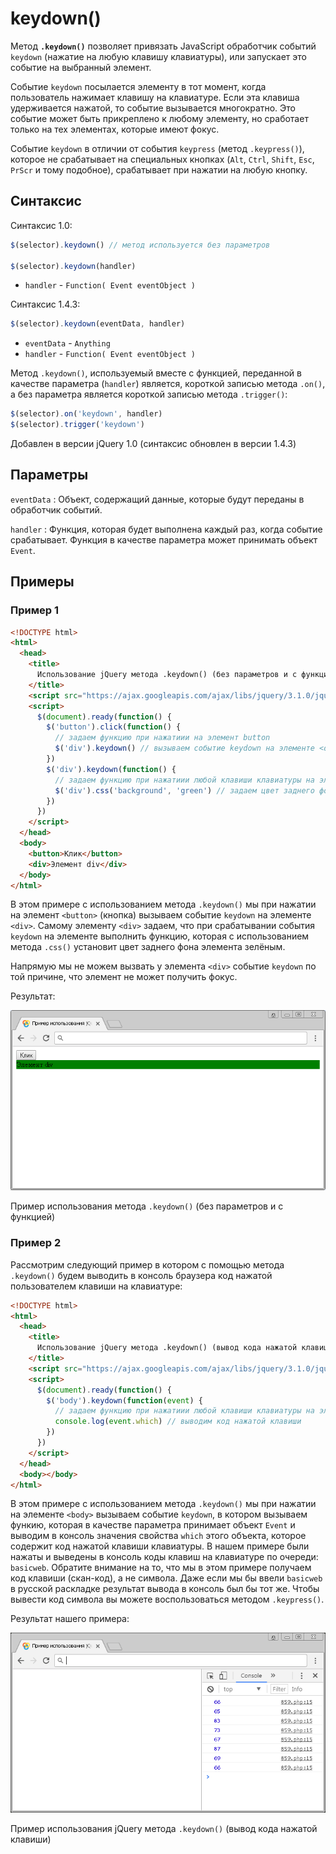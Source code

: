 # keydown()

Метод **`.keydown()`** позволяет привязать JavaScript обработчик событий `keydown` (нажатие на любую клавишу клавиатуры), или запускает это событие на выбранный элемент.

Событие `keydown` посылается элементу в тот момент, когда пользователь нажимает клавишу на клавиатуре. Если эта клавиша удерживается нажатой, то событие вызывается многократно. Это событие может быть прикреплено к любому элементу, но сработает только на тех элементах, которые имеют фокус.

Событие `keydown` в отличии от события `keypress` (метод `.keypress()`), которое не срабатывает на специальных кнопках (`Alt`, `Ctrl`, `Shift`, `Esc`, `PrScr` и тому подобное), срабатывает при нажатии на любую кнопку.

## Синтаксис

Синтаксис 1.0:

```js
$(selector).keydown() // метод используется без параметров

$(selector).keydown(handler)
```

- `handler` - `Function( Event eventObject )`

Синтаксис 1.4.3:

```js
$(selector).keydown(eventData, handler)
```

- `eventData` - `Anything`
- `handler` - `Function( Event eventObject )`

Метод `.keydown()`, используемый вместе с функцией, переданной в качестве параметра (`handler`) является, короткой записью метода `.on()`, а без параметра является короткой записью метода `.trigger()`:

```js
$(selector).on('keydown', handler)
$(selector).trigger('keydown')
```

Добавлен в версии jQuery 1.0 (синтаксис обновлен в версии 1.4.3)

## Параметры

`eventData`
: Объект, содержащий данные, которые будут переданы в обработчик событий.

`handler`
: Функция, которая будет выполнена каждый раз, когда событие срабатывает. Функция в качестве параметра может принимать объект `Event`.

## Примеры

### Пример 1

```html
<!DOCTYPE html>
<html>
  <head>
    <title>
      Использование jQuery метода .keydown() (без параметров и с функцией)
    </title>
    <script src="https://ajax.googleapis.com/ajax/libs/jquery/3.1.0/jquery.min.js"></script>
    <script>
      $(document).ready(function() {
        $('button').click(function() {
          // задаем функцию при нажатиии на элемент button
          $('div').keydown() // вызываем событие keydown на элементе <div>
        })
        $('div').keydown(function() {
          // задаем функцию при нажатиии любой клавиши клавиатуры на элементе
          $('div').css('background', 'green') // задаем цвет заднего фона элемента
        })
      })
    </script>
  </head>
  <body>
    <button>Клик</button>
    <div>Элемент div</div>
  </body>
</html>
```

В этом примере с использованием метода `.keydown()` мы при нажатии на элемент `<button>` (кнопка) вызываем событие `keydown` на элементе `<div>`. Самому элементу `<div>` задаем, что при срабатывании события `keydown` на элементе выполнить функцию, которая с использованием метода `.css()` установит цвет заднего фона элемента зелёным.

Напрямую мы не можем вызвать у элемента `<div>` событие `keydown` по той причине, что элемент не может получить фокус.

Результат:

![Пример использования](860.png)

Пример использования метода `.keydown()` (без параметров и с функцией)

### Пример 2

Рассмотрим следующий пример в котором с помощью метода `.keydown()` будем выводить в консоль браузера код нажатой пользователем клавиши на клавиатуре:

```html
<!DOCTYPE html>
<html>
  <head>
    <title>
      Использование jQuery метода .keydown() (вывод кода нажатой клавиши)
    </title>
    <script src="https://ajax.googleapis.com/ajax/libs/jquery/3.1.0/jquery.min.js"></script>
    <script>
      $(document).ready(function() {
        $('body').keydown(function(event) {
          // задаем функцию при нажатиии любой клавиши клавиатуры на элементе
          console.log(event.which) // выводим код нажатой клавиши
        })
      })
    </script>
  </head>
  <body></body>
</html>
```

В этом примере с использованием метода `.keydown()` мы при нажатии на элементе `<body>` вызываем событие `keydown`, в котором вызываем функию, которая в качестве параметра принимает объект `Event` и выводим в консоль значения свойства `which` этого объекта, которое содержит код нажатой клавиши клавиатуры. В нашем примере были нажаты и выведены в консоль коды клавиш на клавиатуре по очереди: `basicweb`. Обратите внимание на то, что мы в этом примере получаем код клавиши (скан-код), а не символа. Даже если мы бы ввели `basicweb` в русской раскладке результат вывода в консоль был бы тот же. Чтобы вывести код символа вы можете воспользоваться методом `.keypress()`.

Результат нашего примера:

![Пример использования](859.png)

Пример использования jQuery метода `.keydown()` (вывод кода нажатой клавиши)

